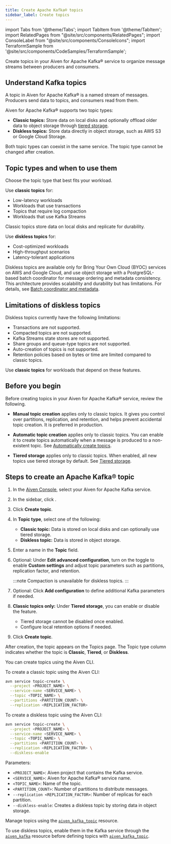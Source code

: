 ```yaml
---
title: Create Apache Kafka® topics
sidebar_label: Create topics
---
```

import Tabs from '@theme/Tabs';
import TabItem from '@theme/TabItem';
import RelatedPages from "@site/src/components/RelatedPages";
import ConsoleLabel from "@site/src/components/ConsoleIcons";
import TerraformSample from '@site/src/components/CodeSamples/TerraformSample';

Create topics in your Aiven for Apache Kafka® service to organize message streams between producers and consumers.

## Understand Kafka topics

A topic in Aiven for Apache Kafka® is a named stream of messages.
Producers send data to topics, and consumers read from them.

Aiven for Apache Kafka® supports two topic types:

- **Classic topics:** Store data on local disks and optionally offload older data to
  object storage through [tiered storage](/docs/products/kafka/concepts/kafka-tiered-storage).
- **Diskless topics:** Store data directly in object storage, such as AWS S3 or Google Cloud Storage.

Both topic types can coexist in the same service. The topic type cannot be changed after
creation.

## Topic types and when to use them

Choose the topic type that best fits your workload.

Use **classic topics** for:

- Low-latency workloads
- Workloads that use transactions
- Topics that require log compaction
- Workloads that use Kafka Streams

Classic topics store data on local disks and replicate for durability.

Use **diskless topics** for:

- Cost-optimized workloads
- High-throughput scenarios
- Latency-tolerant applications

Diskless topics are available only for Bring Your Own Cloud (BYOC) services on AWS and
Google Cloud, and use object storage with a PostgreSQL-based batch coordinator for
message ordering and metadata consistency. This architecture provides scalability and
durability but has limitations. For details, see
[Batch coordinator and metadata](/docs/products/kafka/diskless/concepts/architecture#batch-coordinator-and-metadata).

## Limitations of diskless topics

Diskless topics currently have the following limitations:

- Transactions are not supported.
- Compacted topics are not supported.
- Kafka Streams state stores are not supported.
- Share groups and queue-type topics are not supported.
- Auto-creation of topics is not supported.
- Retention policies based on bytes or time are limited compared to classic topics.

Use **classic topics** for workloads that depend on these features.

## Before you begin

Before creating topics in your Aiven for Apache Kafka® service, review the following.

- **Manual topic creation** applies only to classic topics. It gives you control over
  partitions, replication, and retention, and helps prevent accidental topic creation.
  It is preferred in production.

- **Automatic topic creation** applies only to classic topics. You can enable it to
  create topics automatically when a message is produced to a non-existent topic. See
  [Automatically create topics](create-topics-automatically).

- **Tiered storage** applies only to classic topics. When enabled, all new topics use
  tiered storage by default. See
  [Tiered storage](/docs/products/kafka/concepts/kafka-tiered-storage).

## Steps to create an Apache Kafka® topic

<Tabs groupId="setup">
<TabItem value="console" label="Console" default>

1. In the [Aiven Console](https://console.aiven.io/), select your Aiven for Apache
   Kafka service.
1. In the sidebar, click <ConsoleLabel name="topics" />.
1. Click **Create topic**.
1. In **Topic type**, select one of the following:

   - **Classic topic:** Data is stored on local disks and can optionally use tiered storage.
   - **Diskless topic:** Data is stored in object storage.
1. Enter a name in the **Topic** field.
1. Optional: Under **Edit advanced configuration**, turn on the toggle to enable
   **Custom settings** and adjust topic parameters such as partitions, replication
   factor, and retention.

   :::note
   Compaction is unavailable for diskless topics.
   :::

1. Optional: Click **Add configuration** to define additional Kafka parameters if needed.
1. **Classic topics only:**  Under **Tiered storage**, you can enable or disable the
   feature.
   - Tiered storage cannot be disabled once enabled.
   - Configure local retention options if needed.
1. Click **Create topic**.

After creation, the topic appears on the Topics page.
The Topic type column indicates whether the topic is **Classic**, **Tiered**, or
**Diskless**.

</TabItem>

<TabItem value="cli" label="CLI">

You can create topics using the Aiven CLI.

<Tabs groupId="cli-topic-type">
<TabItem value="classic" label="Classic topic">

To create a classic topic using the Aiven CLI:

```bash
avn service topic-create \
  --project <PROJECT_NAME> \
  --service-name <SERVICE_NAME> \
  --topic <TOPIC_NAME> \
  --partitions <PARTITION_COUNT> \
  --replication <REPLICATION_FACTOR>
````

</TabItem>

<TabItem value="diskless" label="Diskless topic">

To create a diskless topic using the Aiven CLI:

```bash
avn service topic-create \
  --project <PROJECT_NAME> \
  --service-name <SERVICE_NAME> \
  --topic <TOPIC_NAME> \
  --partitions <PARTITION_COUNT> \
  --replication <REPLICATION_FACTOR> \
  --diskless-enable
```

</TabItem>
</Tabs>

Parameters:

- `<PROJECT_NAME>`: Aiven project that contains the Kafka service.
- `<SERVICE_NAME>`: Aiven for Apache Kafka® service name.
- `<TOPIC_NAME>`: Name of the topic.
- `<PARTITION_COUNT>`: Number of partitions to distribute messages.
- `--replication <REPLICATION_FACTOR>`: Number of replicas for each partition.
- `--diskless-enable`: Creates a diskless topic by storing data in object storage.

</TabItem>
<TabItem value="terraform" label="Terraform">
<Tabs groupId="tf-topic-type">

  <TabItem value="classic" label="Classic topic">

Manage topics using the
[`aiven_kafka_topic`](https://registry.terraform.io/providers/aiven/aiven/latest/docs/resources/kafka_topic)
resource.

  </TabItem>

  <TabItem value="diskless" label="Diskless topic">

To use diskless topics, enable them in the Kafka service through
the [`aiven_kafka`](https://registry.terraform.io/providers/aiven/aiven/latest/docs/resources/kafka)
resource before defining topics
with [`aiven_kafka_topic`](https://registry.terraform.io/providers/aiven/aiven/latest/docs/resources/kafka_topic).

  </TabItem>

</Tabs>
</TabItem>
</Tabs>
